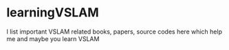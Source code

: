 # learningVSLAM
I list important VSLAM related books, papers, source codes here which help me and maybe you learn VSLAM
